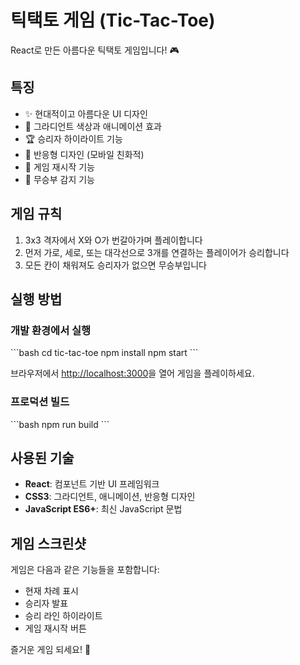 # 틱택토 게임 (Tic-Tac-Toe)

React로 만든 아름다운 틱택토 게임입니다! 🎮

## 특징

- ✨ 현대적이고 아름다운 UI 디자인
- 🌈 그라디언트 색상과 애니메이션 효과
- 🏆 승리자 하이라이트 기능
- 📱 반응형 디자인 (모바일 친화적)
- 🔄 게임 재시작 기능
- 🎯 무승부 감지 기능

## 게임 규칙

1. 3x3 격자에서 X와 O가 번갈아가며 플레이합니다
2. 먼저 가로, 세로, 또는 대각선으로 3개를 연결하는 플레이어가 승리합니다
3. 모든 칸이 채워져도 승리자가 없으면 무승부입니다

## 실행 방법

### 개발 환경에서 실행

\`\`\`bash
cd tic-tac-toe
npm install
npm start
\`\`\`

브라우저에서 [http://localhost:3000](http://localhost:3000)을 열어 게임을 플레이하세요.

### 프로덕션 빌드

\`\`\`bash
npm run build
\`\`\`

## 사용된 기술

- **React**: 컴포넌트 기반 UI 프레임워크
- **CSS3**: 그라디언트, 애니메이션, 반응형 디자인
- **JavaScript ES6+**: 최신 JavaScript 문법

## 게임 스크린샷

게임은 다음과 같은 기능들을 포함합니다:

- 현재 차례 표시
- 승리자 발표
- 승리 라인 하이라이트
- 게임 재시작 버튼

즐거운 게임 되세요! 🎉
